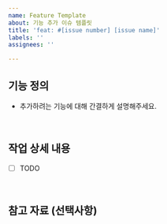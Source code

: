 ```yaml
---
name: Feature Template
about: 기능 추가 이슈 템플릿
title: 'feat: #[issue number] [issue name]'
labels: ''
assignees: ''

---
```


## 기능 정의

- 추가하려는 기능에 대해 간결하게 설명해주세요.

<br>

## 작업 상세 내용

- [ ] TODO

<br>

## 참고 자료 (선택사항)
